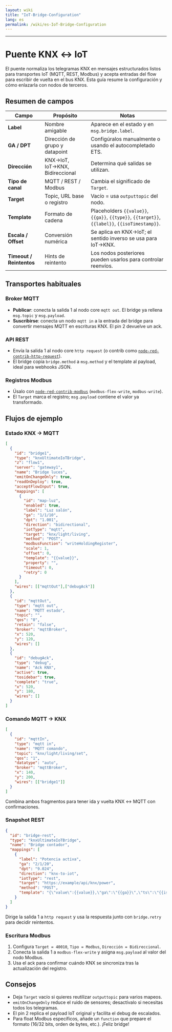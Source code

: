 ```yaml
---
layout: wiki
title: "IoT-Bridge-Configuration"
lang: es
permalink: /wiki/es-IoT-Bridge-Configuration
---
```

---
# Puente KNX ↔ IoT
El puente normaliza los telegramas KNX en mensajes estructurados listos para transportes IoT (MQTT, REST, Modbus) y acepta entradas del flow para escribir de vuelta en el bus KNX. Esta guía resume la configuración y cómo enlazarla con nodos de terceros.
## Resumen de campos
| Campo | Propósito | Notas |
| -- | -- | -- |
| **Label** | Nombre amigable | Aparece en el estado y en `msg.bridge.label`. |
| **GA / DPT** | Dirección de grupo y datapoint | Configúralos manualmente o usando el autocompletado ETS. |
| **Dirección** | KNX→IoT, IoT→KNX, Bidireccional | Determina qué salidas se utilizan. |
| **Tipo de canal** | MQTT / REST / Modbus | Cambia el significado de `Target`. |
| **Target** | Topic, URL base o registro | Vacío = usa `outputtopic` del nodo. |
| **Template** | Formato de cadena | Placeholders `{{value}}`, `{{ga}}`, `{{type}}`, `{{target}}`, `{{label}}`, `{{isoTimestamp}}`. |
| **Escala / Offset** | Conversión numérica | Se aplica en KNX→IoT; el sentido inverso se usa para IoT→KNX. |
| **Timeout / Reintentos** | Hints de reintento | Los nodos posteriores pueden usarlos para controlar reenvíos. |
## Transportes habituales
### Broker MQTT
- **Publicar**: conecta la salida 1 al nodo core `mqtt out`. El bridge ya rellena `msg.topic` y `msg.payload`.
- **Suscribirse**: conecta un nodo `mqtt in` a la entrada del bridge para convertir mensajes MQTT en escrituras KNX. El pin 2 devuelve un ack.
### API REST
- Envía la salida 1 al nodo core `http request` (o contrib como [`node-red-contrib-http-request`](https://flows.nodered.org/node/node-red-contrib-http-request)).
- El bridge copia `bridge.method` a `msg.method` y el template al payload, ideal para webhooks JSON.
### Registros Modbus
- Úsalo con [`node-red-contrib-modbus`](https://flows.nodered.org/node/node-red-contrib-modbus) (`modbus-flex-write`, `modbus-write`).
- El `Target` marca el registro; `msg.payload` contiene el valor ya transformado.
## Flujos de ejemplo
### Estado KNX → MQTT
```json
[
  {
    "id": "bridge1",
    "type": "knxUltimateIoTBridge",
    "z": "flow1",
    "server": "gateway1",
    "name": "Bridge luces",
    "emitOnChangeOnly": true,
    "readOnDeploy": true,
    "acceptFlowInput": true,
    "mappings": [
      {
        "id": "map-luz",
        "enabled": true,
        "label": "Luz salón",
        "ga": "1/1/10",
        "dpt": "1.001",
        "direction": "bidirectional",
        "iotType": "mqtt",
        "target": "knx/light/living",
        "method": "POST",
        "modbusFunction": "writeHoldingRegister",
        "scale": 1,
        "offset": 0,
        "template": "{{value}}",
        "property": "",
        "timeout": 0,
        "retry": 0
      }
    ],
    "wires": [["mqttOut"],["debugAck"]]
  },
  {
    "id": "mqttOut",
    "type": "mqtt out",
    "name": "MQTT estado",
    "topic": "",
    "qos": "0",
    "retain": "false",
    "broker": "mqttBroker",
    "x": 520,
    "y": 120,
    "wires": []
  },
  {
    "id": "debugAck",
    "type": "debug",
    "name": "Ack KNX",
    "active": true,
    "tosidebar": true,
    "complete": "true",
    "x": 520,
    "y": 180,
    "wires": []
  }
]
```
### Comando MQTT → KNX
```json
[
  {
    "id": "mqttIn",
    "type": "mqtt in",
    "name": "MQTT comando",
    "topic": "knx/light/living/set",
    "qos": "1",
    "datatype": "auto",
    "broker": "mqttBroker",
    "x": 140,
    "y": 200,
    "wires": [["bridge1"]]
  }
]
```
Combina ambos fragmentos para tener ida y vuelta KNX ↔ MQTT con confirmaciones.
### Snapshot REST
```json
{
  "id": "bridge-rest",
  "type": "knxUltimateIoTBridge",
  "name": "Bridge contador",
  "mappings": [
    {
      "label": "Potencia activa",
      "ga": "2/1/20",
      "dpt": "9.024",
      "direction": "knx-to-iot",
      "iotType": "rest",
      "target": "https://example/api/knx/power",
      "method": "POST",
      "template": "{\"value\":{{value}},\"ga\":\"{{ga}}\",\"ts\":\"{{isoTimestamp}}\"}"
    }
  ]
}
```
Dirige la salida 1 a `http request` y usa la respuesta junto con `bridge.retry` para decidir reintentos.
### Escritura Modbus
1. Configura `Target = 40010`, `Tipo = Modbus`, `Dirección = Bidireccional`.
2. Conecta la salida 1 a `modbus-flex-write` y asigna `msg.payload` al valor del nodo Modbus.
3. Usa el ack para confirmar cuándo KNX se sincroniza tras la actualización del registro.
## Consejos
- Deja `Target` vacío si quieres reutilizar `outputtopic` para varios mapeos.
- `emitOnChangeOnly` reduce el ruido de sensores; desactívalo si necesitas todos los telegramas.
- El pin 2 replica el payload IoT original y facilita el debug de escalados.
- Para float Modbus específicos, añade un `function` que prepare el formato (16/32 bits, orden de bytes, etc.).
¡Feliz bridge!
